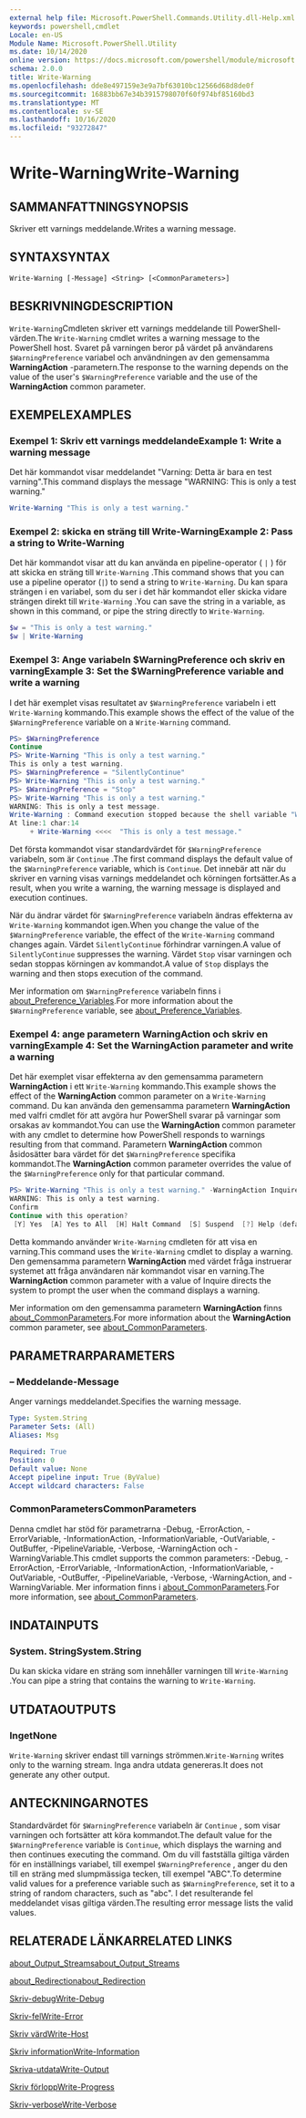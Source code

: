 ```yaml
---
external help file: Microsoft.PowerShell.Commands.Utility.dll-Help.xml
keywords: powershell,cmdlet
Locale: en-US
Module Name: Microsoft.PowerShell.Utility
ms.date: 10/14/2020
online version: https://docs.microsoft.com/powershell/module/microsoft.powershell.utility/write-warning?view=powershell-7&WT.mc_id=ps-gethelp
schema: 2.0.0
title: Write-Warning
ms.openlocfilehash: dde8e497159e3e9a7bf63010bc12566d68d8de0f
ms.sourcegitcommit: 16883bb67e34b3915798070f60f974bf85160bd3
ms.translationtype: MT
ms.contentlocale: sv-SE
ms.lasthandoff: 10/16/2020
ms.locfileid: "93272847"
---
```

# <span data-ttu-id="ef66e-103">Write-Warning</span><span class="sxs-lookup"><span data-stu-id="ef66e-103">Write-Warning</span></span>

## <span data-ttu-id="ef66e-104">SAMMANFATTNING</span><span class="sxs-lookup"><span data-stu-id="ef66e-104">SYNOPSIS</span></span>
<span data-ttu-id="ef66e-105">Skriver ett varnings meddelande.</span><span class="sxs-lookup"><span data-stu-id="ef66e-105">Writes a warning message.</span></span>

## <span data-ttu-id="ef66e-106">SYNTAX</span><span class="sxs-lookup"><span data-stu-id="ef66e-106">SYNTAX</span></span>

```
Write-Warning [-Message] <String> [<CommonParameters>]
```

## <span data-ttu-id="ef66e-107">BESKRIVNING</span><span class="sxs-lookup"><span data-stu-id="ef66e-107">DESCRIPTION</span></span>

<span data-ttu-id="ef66e-108">`Write-Warning`Cmdleten skriver ett varnings meddelande till PowerShell-värden.</span><span class="sxs-lookup"><span data-stu-id="ef66e-108">The `Write-Warning` cmdlet writes a warning message to the PowerShell host.</span></span> <span data-ttu-id="ef66e-109">Svaret på varningen beror på värdet på användarens `$WarningPreference` variabel och användningen av den gemensamma **WarningAction** -parametern.</span><span class="sxs-lookup"><span data-stu-id="ef66e-109">The response to the warning depends on the value of the user's `$WarningPreference` variable and the use of the **WarningAction** common parameter.</span></span>

## <span data-ttu-id="ef66e-110">EXEMPEL</span><span class="sxs-lookup"><span data-stu-id="ef66e-110">EXAMPLES</span></span>

### <span data-ttu-id="ef66e-111">Exempel 1: Skriv ett varnings meddelande</span><span class="sxs-lookup"><span data-stu-id="ef66e-111">Example 1: Write a warning message</span></span>

<span data-ttu-id="ef66e-112">Det här kommandot visar meddelandet "Varning: Detta är bara en test varning".</span><span class="sxs-lookup"><span data-stu-id="ef66e-112">This command displays the message "WARNING: This is only a test warning."</span></span>

```powershell
Write-Warning "This is only a test warning."
```

### <span data-ttu-id="ef66e-113">Exempel 2: skicka en sträng till Write-Warning</span><span class="sxs-lookup"><span data-stu-id="ef66e-113">Example 2: Pass a string to Write-Warning</span></span>

<span data-ttu-id="ef66e-114">Det här kommandot visar att du kan använda en pipeline-operator ( `|` ) för att skicka en sträng till `Write-Warning` .</span><span class="sxs-lookup"><span data-stu-id="ef66e-114">This command shows that you can use a pipeline operator (`|`) to send a string to `Write-Warning`.</span></span>
<span data-ttu-id="ef66e-115">Du kan spara strängen i en variabel, som du ser i det här kommandot eller skicka vidare strängen direkt till `Write-Warning` .</span><span class="sxs-lookup"><span data-stu-id="ef66e-115">You can save the string in a variable, as shown in this command, or pipe the string directly to `Write-Warning`.</span></span>

```powershell
$w = "This is only a test warning."
$w | Write-Warning
```

### <span data-ttu-id="ef66e-116">Exempel 3: Ange variabeln $WarningPreference och skriv en varning</span><span class="sxs-lookup"><span data-stu-id="ef66e-116">Example 3: Set the $WarningPreference variable and write a warning</span></span>

<span data-ttu-id="ef66e-117">I det här exemplet visas resultatet av `$WarningPreference` variabeln i ett `Write-Warning` kommando.</span><span class="sxs-lookup"><span data-stu-id="ef66e-117">This example shows the effect of the value of the `$WarningPreference` variable on a `Write-Warning` command.</span></span>

```powershell
PS> $WarningPreference
Continue
PS> Write-Warning "This is only a test warning."
This is only a test warning.
PS> $WarningPreference = "SilentlyContinue"
PS> Write-Warning "This is only a test warning."
PS> $WarningPreference = "Stop"
PS> Write-Warning "This is only a test warning."
WARNING: This is only a test message.
Write-Warning : Command execution stopped because the shell variable "WarningPreference" is set to Stop.
At line:1 char:14
     + Write-Warning <<<<  "This is only a test message."
```

<span data-ttu-id="ef66e-118">Det första kommandot visar standardvärdet för `$WarningPreference` variabeln, som är `Continue` .</span><span class="sxs-lookup"><span data-stu-id="ef66e-118">The first command displays the default value of the `$WarningPreference` variable, which is `Continue`.</span></span> <span data-ttu-id="ef66e-119">Det innebär att när du skriver en varning visas varnings meddelandet och körningen fortsätter.</span><span class="sxs-lookup"><span data-stu-id="ef66e-119">As a result, when you write a warning, the warning message is displayed and execution continues.</span></span>

<span data-ttu-id="ef66e-120">När du ändrar värdet för `$WarningPreference` variabeln ändras effekterna av `Write-Warning` kommandot igen.</span><span class="sxs-lookup"><span data-stu-id="ef66e-120">When you change the value of the `$WarningPreference` variable, the effect of the `Write-Warning` command changes again.</span></span> <span data-ttu-id="ef66e-121">Värdet `SilentlyContinue` förhindrar varningen.</span><span class="sxs-lookup"><span data-stu-id="ef66e-121">A value of `SilentlyContinue` suppresses the warning.</span></span> <span data-ttu-id="ef66e-122">Värdet `Stop` visar varningen och sedan stoppas körningen av kommandot.</span><span class="sxs-lookup"><span data-stu-id="ef66e-122">A value of `Stop` displays the warning and then stops execution of the command.</span></span>

<span data-ttu-id="ef66e-123">Mer information om `$WarningPreference` variabeln finns i [about_Preference_Variables](../Microsoft.Powershell.Core/About/about_Preference_Variables.md).</span><span class="sxs-lookup"><span data-stu-id="ef66e-123">For more information about the `$WarningPreference` variable, see [about_Preference_Variables](../Microsoft.Powershell.Core/About/about_Preference_Variables.md).</span></span>

### <span data-ttu-id="ef66e-124">Exempel 4: ange parametern WarningAction och skriv en varning</span><span class="sxs-lookup"><span data-stu-id="ef66e-124">Example 4: Set the WarningAction parameter and write a warning</span></span>

<span data-ttu-id="ef66e-125">Det här exemplet visar effekterna av den gemensamma parametern **WarningAction** i ett `Write-Warning` kommando.</span><span class="sxs-lookup"><span data-stu-id="ef66e-125">This example shows the effect of the **WarningAction** common parameter on a `Write-Warning` command.</span></span> <span data-ttu-id="ef66e-126">Du kan använda den gemensamma parametern **WarningAction** med valfri cmdlet för att avgöra hur PowerShell svarar på varningar som orsakas av kommandot.</span><span class="sxs-lookup"><span data-stu-id="ef66e-126">You can use the **WarningAction** common parameter with any cmdlet to determine how PowerShell responds to warnings resulting from that command.</span></span> <span data-ttu-id="ef66e-127">Parametern **WarningAction** common åsidosätter bara värdet för det `$WarningPreference` specifika kommandot.</span><span class="sxs-lookup"><span data-stu-id="ef66e-127">The **WarningAction** common parameter overrides the value of the `$WarningPreference` only for that particular command.</span></span>

```powershell
PS> Write-Warning "This is only a test warning." -WarningAction Inquire
WARNING: This is only a test warning.
Confirm
Continue with this operation?
 [Y] Yes  [A] Yes to All  [H] Halt Command  [S] Suspend  [?] Help (default is "Y"):
```

<span data-ttu-id="ef66e-128">Detta kommando använder `Write-Warning` cmdleten för att visa en varning.</span><span class="sxs-lookup"><span data-stu-id="ef66e-128">This command uses the `Write-Warning` cmdlet to display a warning.</span></span> <span data-ttu-id="ef66e-129">Den gemensamma parametern **WarningAction** med värdet fråga instruerar systemet att fråga användaren när kommandot visar en varning.</span><span class="sxs-lookup"><span data-stu-id="ef66e-129">The **WarningAction** common parameter with a value of Inquire directs the system to prompt the user when the command displays a warning.</span></span>

<span data-ttu-id="ef66e-130">Mer information om den gemensamma parametern **WarningAction** finns [about_CommonParameters](../Microsoft.Powershell.Core/About/about_CommonParameters.md).</span><span class="sxs-lookup"><span data-stu-id="ef66e-130">For more information about the **WarningAction** common parameter, see [about_CommonParameters](../Microsoft.Powershell.Core/About/about_CommonParameters.md).</span></span>

## <span data-ttu-id="ef66e-131">PARAMETRAR</span><span class="sxs-lookup"><span data-stu-id="ef66e-131">PARAMETERS</span></span>

### <span data-ttu-id="ef66e-132">– Meddelande</span><span class="sxs-lookup"><span data-stu-id="ef66e-132">-Message</span></span>
<span data-ttu-id="ef66e-133">Anger varnings meddelandet.</span><span class="sxs-lookup"><span data-stu-id="ef66e-133">Specifies the warning message.</span></span>

```yaml
Type: System.String
Parameter Sets: (All)
Aliases: Msg

Required: True
Position: 0
Default value: None
Accept pipeline input: True (ByValue)
Accept wildcard characters: False
```

### <span data-ttu-id="ef66e-134">CommonParameters</span><span class="sxs-lookup"><span data-stu-id="ef66e-134">CommonParameters</span></span>

<span data-ttu-id="ef66e-135">Denna cmdlet har stöd för parametrarna -Debug, -ErrorAction, -ErrorVariable, -InformationAction, -InformationVariable, -OutVariable, -OutBuffer, -PipelineVariable, -Verbose, -WarningAction och -WarningVariable.</span><span class="sxs-lookup"><span data-stu-id="ef66e-135">This cmdlet supports the common parameters: -Debug, -ErrorAction, -ErrorVariable, -InformationAction, -InformationVariable, -OutVariable, -OutBuffer, -PipelineVariable, -Verbose, -WarningAction, and -WarningVariable.</span></span> <span data-ttu-id="ef66e-136">Mer information finns i [about_CommonParameters](https://go.microsoft.com/fwlink/?LinkID=113216).</span><span class="sxs-lookup"><span data-stu-id="ef66e-136">For more information, see [about_CommonParameters](https://go.microsoft.com/fwlink/?LinkID=113216).</span></span>

## <span data-ttu-id="ef66e-137">INDATA</span><span class="sxs-lookup"><span data-stu-id="ef66e-137">INPUTS</span></span>

### <span data-ttu-id="ef66e-138">System. String</span><span class="sxs-lookup"><span data-stu-id="ef66e-138">System.String</span></span>

<span data-ttu-id="ef66e-139">Du kan skicka vidare en sträng som innehåller varningen till `Write-Warning` .</span><span class="sxs-lookup"><span data-stu-id="ef66e-139">You can pipe a string that contains the warning to `Write-Warning`.</span></span>

## <span data-ttu-id="ef66e-140">UTDATA</span><span class="sxs-lookup"><span data-stu-id="ef66e-140">OUTPUTS</span></span>

### <span data-ttu-id="ef66e-141">Inget</span><span class="sxs-lookup"><span data-stu-id="ef66e-141">None</span></span>

<span data-ttu-id="ef66e-142">`Write-Warning` skriver endast till varnings strömmen.</span><span class="sxs-lookup"><span data-stu-id="ef66e-142">`Write-Warning` writes only to the warning stream.</span></span> <span data-ttu-id="ef66e-143">Inga andra utdata genereras.</span><span class="sxs-lookup"><span data-stu-id="ef66e-143">It does not generate any other output.</span></span>

## <span data-ttu-id="ef66e-144">ANTECKNINGAR</span><span class="sxs-lookup"><span data-stu-id="ef66e-144">NOTES</span></span>

<span data-ttu-id="ef66e-145">Standardvärdet för `$WarningPreference` variabeln är `Continue` , som visar varningen och fortsätter att köra kommandot.</span><span class="sxs-lookup"><span data-stu-id="ef66e-145">The default value for the `$WarningPreference` variable is `Continue`, which displays the warning and then continues executing the command.</span></span> <span data-ttu-id="ef66e-146">Om du vill fastställa giltiga värden för en inställnings variabel, till exempel `$WarningPreference` , anger du den till en sträng med slumpmässiga tecken, till exempel "ABC".</span><span class="sxs-lookup"><span data-stu-id="ef66e-146">To determine valid values for a preference variable such as `$WarningPreference`, set it to a string of random characters, such as "abc".</span></span> <span data-ttu-id="ef66e-147">I det resulterande fel meddelandet visas giltiga värden.</span><span class="sxs-lookup"><span data-stu-id="ef66e-147">The resulting error message lists the valid values.</span></span>

## <span data-ttu-id="ef66e-148">RELATERADE LÄNKAR</span><span class="sxs-lookup"><span data-stu-id="ef66e-148">RELATED LINKS</span></span>

[<span data-ttu-id="ef66e-149">about_Output_Streams</span><span class="sxs-lookup"><span data-stu-id="ef66e-149">about_Output_Streams</span></span>](../Microsoft.PowerShell.Core/About/about_Output_Streams.md)

[<span data-ttu-id="ef66e-150">about_Redirection</span><span class="sxs-lookup"><span data-stu-id="ef66e-150">about_Redirection</span></span>](../Microsoft.PowerShell.Core/About/about_Redirection.md)

[<span data-ttu-id="ef66e-151">Skriv-debug</span><span class="sxs-lookup"><span data-stu-id="ef66e-151">Write-Debug</span></span>](Write-Debug.md)

[<span data-ttu-id="ef66e-152">Skriv-fel</span><span class="sxs-lookup"><span data-stu-id="ef66e-152">Write-Error</span></span>](Write-Error.md)

[<span data-ttu-id="ef66e-153">Skriv värd</span><span class="sxs-lookup"><span data-stu-id="ef66e-153">Write-Host</span></span>](Write-Host.md)

[<span data-ttu-id="ef66e-154">Skriv information</span><span class="sxs-lookup"><span data-stu-id="ef66e-154">Write-Information</span></span>](Write-Information.md)

[<span data-ttu-id="ef66e-155">Skriva-utdata</span><span class="sxs-lookup"><span data-stu-id="ef66e-155">Write-Output</span></span>](Write-Output.md)

[<span data-ttu-id="ef66e-156">Skriv förlopp</span><span class="sxs-lookup"><span data-stu-id="ef66e-156">Write-Progress</span></span>](Write-Progress.md)

[<span data-ttu-id="ef66e-157">Skriv-verbose</span><span class="sxs-lookup"><span data-stu-id="ef66e-157">Write-Verbose</span></span>](Write-Verbose.md)
